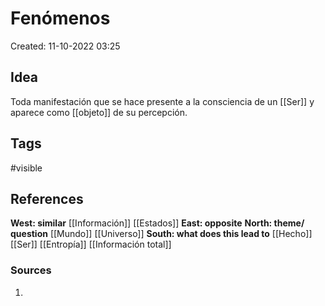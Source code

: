 # Fenómenos

Created: 11-10-2022 03:25

## <span class="pink"> **Idea** </span>
Toda manifestación que se hace presente a la consciencia de un [[Ser]] y aparece como [[objeto]] de su percepción.

## <span class="orange"> **Tags**</span>
<span class="tag"> #visible</span> 

## <span class="green"> **References**</span>
<span class="blue"> **West: similar** </span>
[[Información]]
[[Estados]]
<span class="blue"> **East: opposite** </span>
<span class="blue"> **North: theme/ question** </span>
[[Mundo]]
[[Universo]]
<span class="blue"> **South: what does this lead to** </span>
[[Hecho]]
[[Ser]]
[[Entropía]]
[[Información total]]

### <span class="purple"> **Sources**</span>
1. 